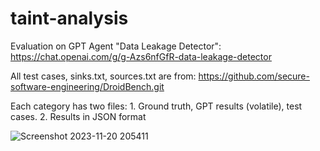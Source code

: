 # taint-analysis
Evaluation on GPT Agent "Data Leakage Detector": https://chat.openai.com/g/g-Azs6nfGfR-data-leakage-detector

All test cases, sinks.txt, sources.txt are from: https://github.com/secure-software-engineering/DroidBench.git

Each category has two files:  1. Ground truth, GPT results (volatile), test cases.
                              2. Results in JSON format




![Screenshot 2023-11-20 205411](https://github.com/har-s-riet/taint-analysis/assets/151479498/9465d976-7743-41b1-bc92-45541b41dde0)

